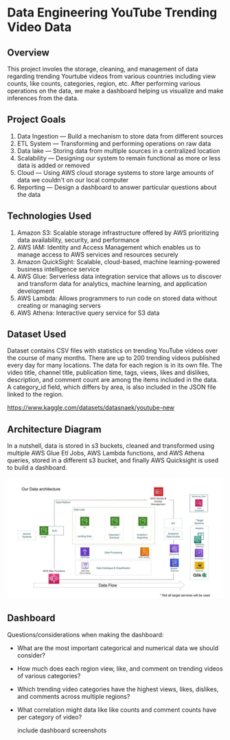 # Data Engineering YouTube Trending Video Data

## Overview
This project involes the storage, cleaning, and management of data regarding trending Yourtube videos from various countries including view counts, like counts, categories, region, etc.
After performing various operations on the data, we make a dashboard helping us visualize and make inferences from the data.

## Project Goals
1. Data Ingestion — Build a mechanism to store data from different sources
2. ETL System — Transforming and performing operations on raw data
3. Data lake — Storing data from multiple sources in a centralized location
4. Scalability — Designing our system to remain functional as more or less data is added or removed
5. Cloud — Using AWS cloud storage systems to store large amounts of data we couldn't on our local computer
6. Reporting — Design a dashboard to answer particular questions about the data

## Technologies Used
1. Amazon S3: Scalable storage infrastructure offered by AWS prioritizing data availability, security, and performance
2. AWS IAM: Identity and Access Management which enables us to manage access to AWS services and resources securely
3. Amazon QuickSight: Scalable, cloud-based, machine learning-powered business intelligence service
4. AWS Glue: Serverless data integration service that allows us to discover and transform data for analytics, machine learning, and application development
5. AWS Lambda: Allows programmers to run code on stored data without creating or managing servers
6. AWS Athena: Interactive query service for S3 data

## Dataset Used
Dataset contains CSV files with statistics on trending YouTube videos over the course of many months. There are up to 200 trending videos published every day for many locations. The data for each region is in its own file. The video title, channel title, publication time, tags, views, likes and dislikes, description, and comment count are among the items included in the data. A category_id field, which differs by area, is also included in the JSON file linked to the region.

https://www.kaggle.com/datasets/datasnaek/youtube-new

## Architecture Diagram
In a nutshell, data is stored in s3 buckets, cleaned and transformed using multiple AWS Glue Etl Jobs, AWS Lambda functions, and AWS Athena queries, stored in a different s3 bucket, and finally AWS Quicksight is used to build a dashboard.

<img src="architecture.jpeg">

## Dashboard
Questions/considerations when making the dashboard:
- What are the most important categorical and numerical data we should consider?
- How much does each region view, like, and comment on trending videos of various categories?
- Which trending video categories have the highest views, likes, dislikes, and comments across multiple regions?
- What correlation might data like like counts and comment counts have per category of video?

  include dashboard screenshots
